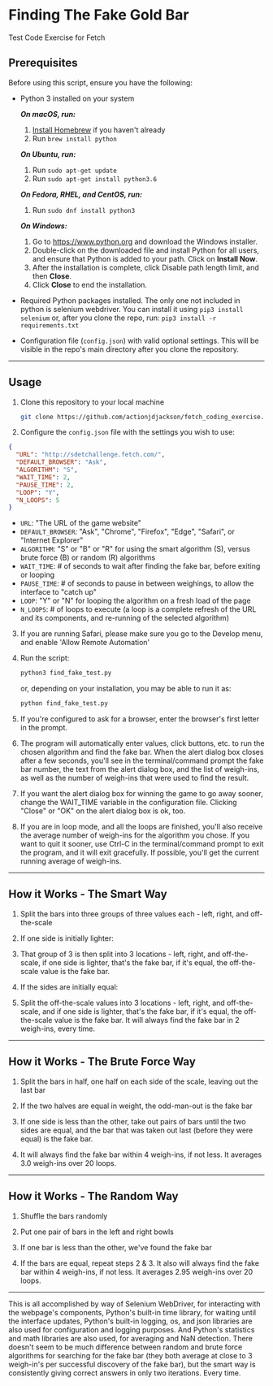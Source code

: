 # Finding The Fake Gold Bar

Test Code Exercise for Fetch

## Prerequisites

Before using this script, ensure you have the following:

- Python 3 installed on your system

    ***On macOS, run:***
    1. [Install Homebrew](https://brew.sh/#install) if you haven't already
    2. Run `brew install python`

    ***On Ubuntu, run:***
    1. Run `sudo apt-get update`
    2. Run `sudo apt-get install python3.6`

    ***On Fedora, RHEL, and CentOS, run:***
    1. Run `sudo dnf install python3`

    ***On Windows:***
    1. Go to <https://www.python.org> and download the Windows installer.
    2. Double-click on the downloaded file and install Python for all users,
    and ensure that Python is added to your path. Click on **Install Now**.
    3. After the installation is complete, click Disable path length limit,
    and then **Close**.
    4. Click **Close** to end the installation.

- Required Python packages installed. The only one not included in python is
selenium webdriver. You can install it using `pip3 install selenium` or, after
you clone the repo, run: `pip3 install -r requirements.txt`

- Configuration file (`config.json`) with valid optional settings. This will be visible in the repo's main directory after you clone the repository.

---

## Usage

1. Clone this repository to your local machine
    ```bash
    git clone https://github.com/actionjdjackson/fetch_coding_exercise.git
    ```
2. Configure the `config.json` file with the settings you wish to use:
  ```json
  {
    "URL": "http://sdetchallenge.fetch.com/",
    "DEFAULT_BROWSER": "Ask",
    "ALGORITHM": "S",
    "WAIT_TIME": 2,
    "PAUSE_TIME": 2,
    "LOOP": "Y",
    "N_LOOPS": 5
  }
  ```
  - `URL`: "The URL of the game website"
  - `DEFAULT_BROWSER`: "Ask", "Chrome", "Firefox", "Edge", "Safari", or "Internet Explorer"
  - `ALGORITHM`: "S" or "B" or "R" for using the smart algorithm (S), versus brute force (B) or random (R) algorithms
  - `WAIT_TIME`: # of seconds to wait after finding the fake bar, before exiting or looping
  - `PAUSE_TIME`: # of seconds to pause in between weighings, to allow the interface to "catch up"
  - `LOOP`: "Y" or "N" for looping the algorithm on a fresh load of the page
  - `N_LOOPS`: # of loops to execute (a loop is a complete refresh of the URL and its components, and re-running of the selected algorithm)

3. If you are running Safari, please make sure you go to the Develop menu, and enable 'Allow Remote Automation'

4. Run the script:
    ```bash
    python3 find_fake_test.py
    ```
    or, depending on your installation, you may be able to run it as:
    ```bash
    python find_fake_test.py
    ```
5. If you're configured to ask for a browser, enter the browser's first letter in the prompt.

6. The program will automatically enter values, click buttons, etc. to run the chosen algorithm and find the fake bar. When the alert dialog box closes after a few seconds, you'll see in the terminal/command prompt the fake bar number, the text from the alert dialog box, and the list of weigh-ins, as well as the number of weigh-ins that were used to find the result.

6. If you want the alert dialog box for winning the game to go away sooner, change the WAIT_TIME variable in the configuration file. Clicking "Close" or "OK" on the alert dialog box is ok, too.

7. If you are in loop mode, and all the loops are finished, you'll also receive the average number of weigh-ins for the algorithm you chose. If you want to quit it sooner, use Ctrl-C in the terminal/command prompt to exit the program, and it will exit gracefully. If possible, you'll get the current running average of weigh-ins.

---

## How it Works - The Smart Way

1. Split the bars into three groups of three values each - left, right, and off-the-scale

2. If one side is initially lighter:

3. That group of 3 is then split into 3 locations - left, right, and off-the-scale, if one side is lighter, that's the fake bar, if it's equal, the off-the-scale value is the fake bar.

4. If the sides are initially equal:

5. Split the off-the-scale values into 3 locations - left, right, and off-the-scale, and if one side is lighter, that's the fake bar, if it's equal, the off-the-scale value is the fake bar. It will always find the fake bar in 2 weigh-ins, every time.


---

## How it Works - The Brute Force Way

1. Split the bars in half, one half on each side of the scale, leaving out the last bar

2. If the two halves are equal in weight, the odd-man-out is the fake bar

3. If one side is less than the other, take out pairs of bars until the two
    sides are equal, and the bar that was taken out last (before they were
    equal) is the fake bar.

4. It will always find the fake bar within 4 weigh-ins, if not less. It averages 3.0 weigh-ins over 20 loops.

---

## How it Works - The Random Way

1. Shuffle the bars randomly

2. Put one pair of bars in the left and right bowls

3. If one bar is less than the other, we've found the fake bar

4. If the bars are equal, repeat steps 2 & 3. It also will always find the fake bar within 4 weigh-ins, if not less. It averages 2.95 weigh-ins over 20 loops.

---

This is all accomplished by way of Selenium WebDriver, for interacting with
the webpage's components, Python's built-in time library, for waiting
until the interface updates, Python's built-in logging, os, and json libraries
are also used for configuration and logging purposes. And Python's statistics and math libraries are also used, for averaging and NaN detection. There doesn't seem to be much
difference between random and brute force algorithms for searching for the fake bar (they both average at close to 3 weigh-in's per successful discovery of the fake bar), but
the smart way is consistently giving correct answers in only two iterations. Every time.
